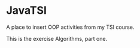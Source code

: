 # JavaTSI
A place to insert OOP activities from my TSI course.

This is the exercise Algorithms, part one.
